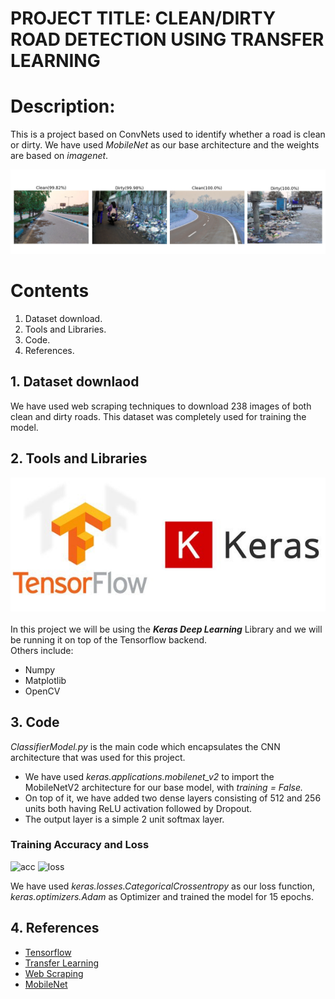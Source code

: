 # PROJECT TITLE: CLEAN/DIRTY ROAD DETECTION USING TRANSFER LEARNING


# Description:
This is a project based on ConvNets used to identify whether a road is clean or dirty. We have used <em>MobileNet</em> as our base architecture and the weights are based on <em>imagenet</em>.

![Alt text](https://github.com/FaizalKarim280280/Clean-Dirty-Road-Classifier/blob/main/Plots/prediction_result.png)

# Contents
  1. Dataset download.
  2. Tools and Libraries.
  3. Code.
  4. References.

## 1. Dataset downlaod
We have used web scraping techniques to download 238 images of both clean and dirty roads. This dataset was completely used for training the model.

## 2. Tools and Libraries
![Alt text](https://github.com/FaizalKarim280280/Clean-Dirty-Road-Classifier/blob/main/Plots/logo.jpeg)<br><br>
In this project we will be using the ***Keras Deep Learning*** Library and we will be running it on top of the Tensorflow backend.\
Others include:
  * Numpy 
  * Matplotlib
  * OpenCV

## 3. Code
<em>ClassifierModel.py</em> is the main code which encapsulates the CNN architecture that was used for this project.
  * We have used <em>keras.applications.mobilenet_v2</em> to import the MobileNetV2 architecture for our base model, with <em>training = False.</em>
  * On top of it, we have added two dense layers consisting of 512 and 256 units both having ReLU activation followed by Dropout.
  * The output layer is a simple 2 unit softmax layer.<br>

### Training Accuracy and Loss 
![acc](https://user-images.githubusercontent.com/79277882/135721088-ff910033-c625-435e-8a61-ed57e685e3fa.png)
![loss](https://user-images.githubusercontent.com/79277882/135721115-5ba27aef-fbae-4b35-b0fa-5a3c0ad9ff8c.png)

We have used <em>keras.losses.CategoricalCrossentropy</em> as our loss function, <em>keras.optimizers.Adam</em> as Optimizer and trained the model for 15 epochs. 
## 4. References
  * [Tensorflow](https://www.tensorflow.org/api_docs/python/tf)
  * [Transfer Learning](https://www.tensorflow.org/tutorials/images/transfer_learning)
  * [Web Scraping](https://realpython.com/python-web-scraping-practical-introduction/)
  * [MobileNet](https://arxiv.org/abs/1704.04861)

